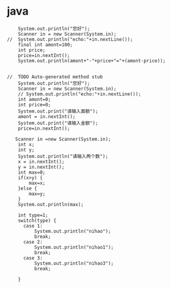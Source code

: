 # java
        System.out.println("您好");
        Scanner in = new Scanner(System.in);
    //  System.out.println("echo:"+in.nextLine());
        final int amont=100;
        int price;
        price=in.nextInt();
        System.out.println(amont+"-"+price+"="+(amont-price)); 
    
    
    //  TODO Auto-generated method stub
        System.out.println("您好");
        Scanner in = new Scanner(System.in);
        // System.out.println("echo:"+in.nextLine());
        int amont=0;
        int price=0;
        System.out.print("请输入面额");
        amont = in.nextInt();
        System.out.print("请输入金额");
        price=in.nextInt();
    
       Scanner in =new Scanner(System.in);
        int x;
        int y;
        System.out.println("请输入两个数");
        x = in.nextInt();
        y = in.nextInt();
        int max=0;
        if(x>y) {
        	max=x;
        }else {
        	max=y; 
        }
        System.out.println(max);
        
        int type=1;
        switch(type) {
          case 1:
	          System.out.println("nihao");
	          break;
          case 2:
	          System.out.println("nihao1");
	          break;
          case 3:
	          System.out.println("nihao3");
	          break;    
              
        }
